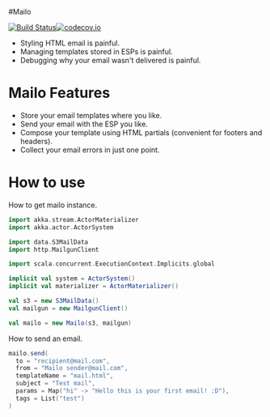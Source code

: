 #Mailo

[![Build Status](https://travis-ci.org/buildo/mailo.svg?branch=master)](https://travis-ci.org/buildo/mailo)[![codecov.io](https://codecov.io/github/buildo/mailo/coverage.svg?branch=master)](https://codecov.io/github/buildo/mailo?branch=master)

- Styling HTML email is painful.
- Managing templates stored in ESPs is painful.
- Debugging why your email wasn't delivered is painful.

# Mailo Features
- Store your email templates where you like.
- Send your email with the ESP you like.
- Compose your template using HTML partials (convenient for footers and headers).
- Collect your email errors in just one point.

# How to use
How to get mailo instance.
```scala
import akka.stream.ActorMaterializer
import akka.actor.ActorSystem

import data.S3MailData
import http.MailgunClient

import scala.concurrent.ExecutionContext.Implicits.global

implicit val system = ActorSystem()
implicit val materializer = ActorMaterializer()

val s3 = new S3MailData()
val mailgun = new MailgunClient()

val mailo = new Mailo(s3, mailgun)
```

How to send an email.
```scala
mailo.send(
  to = "recipient@mail.com",
  from = "Mailo sender@mail.com",
  templateName = "mail.html",
  subject = "Test mail",
  params = Map("hi" -> "Hello this is your first email! :D"),
  tags = List("test")
)
```
